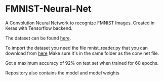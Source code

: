 # FMNIST-Neural-Net
A Convolution Neural Network to recognize FMNIST Images. Created in Keras with Tensorflow backend.

The dataset can be found [here](https://github.com/zalandoresearch/fashion-mnist/tree/master/data/fashion).

To import the dataset you need the file mnist_reader.py that you can download from [here](https://github.com/zalandoresearch/fashion-mnist/tree/master/utils)
Make sure it's in the same folder as the conv net file.

Got a maximum accuracy of 92% on test set when trained for 60 epochs.

Repository also contains the model and model weights
